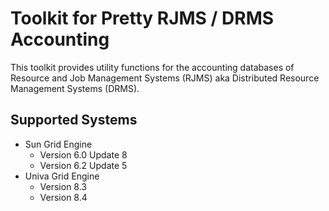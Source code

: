# Toolkit for Pretty RJMS / DRMS Accounting

This toolkit provides utility functions for the accounting databases of Resource and Job Management
Systems (RJMS) aka Distributed Resource Management Systems (DRMS).

## Supported Systems

-   Sun Grid Engine
    -   Version 6.0 Update 8
    -   Version 6.2 Update 5
-   Univa Grid Engine
    -   Version 8.3
    -   Version 8.4
